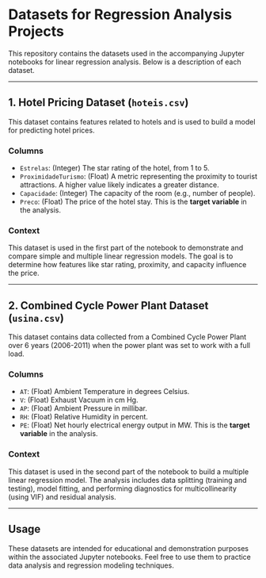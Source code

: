 # Datasets for Regression Analysis Projects

This repository contains the datasets used in the accompanying Jupyter notebooks for linear regression analysis. Below is a description of each dataset.

---

## 1. Hotel Pricing Dataset (`hoteis.csv`)

This dataset contains features related to hotels and is used to build a model for predicting hotel prices.

### Columns

* `Estrelas`: (Integer) The star rating of the hotel, from 1 to 5.
* `ProximidadeTurismo`: (Float) A metric representing the proximity to tourist attractions. A higher value likely indicates a greater distance.
* `Capacidade`: (Integer) The capacity of the room (e.g., number of people).
* `Preco`: (Float) The price of the hotel stay. This is the **target variable** in the analysis.

### Context

This dataset is used in the first part of the notebook to demonstrate and compare simple and multiple linear regression models. The goal is to determine how features like star rating, proximity, and capacity influence the price.

---

## 2. Combined Cycle Power Plant Dataset (`usina.csv`)

This dataset contains data collected from a Combined Cycle Power Plant over 6 years (2006-2011) when the power plant was set to work with a full load.

### Columns

* `AT`: (Float) Ambient Temperature in degrees Celsius.
* `V`: (Float) Exhaust Vacuum in cm Hg.
* `AP`: (Float) Ambient Pressure in millibar.
* `RH`: (Float) Relative Humidity in percent.
* `PE`: (Float) Net hourly electrical energy output in MW. This is the **target variable** in the analysis.

### Context

This dataset is used in the second part of the notebook to build a multiple linear regression model. The analysis includes data splitting (training and testing), model fitting, and performing diagnostics for multicollinearity (using VIF) and residual analysis.

---

## Usage

These datasets are intended for educational and demonstration purposes within the associated Jupyter notebooks. Feel free to use them to practice data analysis and regression modeling techniques.
